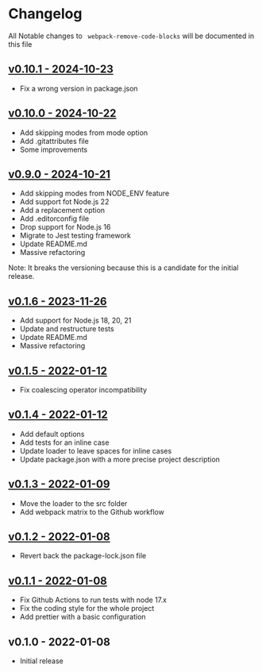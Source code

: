 # Changelog

All Notable changes to ` webpack-remove-code-blocks` will be documented in this file

## [v0.10.1 - 2024-10-23](https://github.com/kudashevs/webpack-remove-code-blocks/compare/v0.10.0...v0.10.1)

- Fix a wrong version in package.json

## [v0.10.0 - 2024-10-22](https://github.com/kudashevs/webpack-remove-code-blocks/compare/v0.9.0...v0.10.0)

- Add skipping modes from mode option
- Add .gitattributes file
- Some improvements

## [v0.9.0 - 2024-10-21](https://github.com/kudashevs/webpack-remove-code-blocks/compare/v0.1.6...v0.9.0)

- Add skipping modes from NODE_ENV feature
- Add support fot Node.js 22
- Add a replacement option
- Add .editorconfig file
- Drop support for Node.js 16
- Migrate to Jest testing framework
- Update README.md
- Massive refactoring

Note: It breaks the versioning because this is a candidate for the initial release.

## [v0.1.6 - 2023-11-26](https://github.com/kudashevs/webpack-remove-code-blocks/compare/v0.1.5...v0.1.6)

- Add support for Node.js 18, 20, 21
- Update and restructure tests
- Update README.md
- Massive refactoring

## [v0.1.5 - 2022-01-12](https://github.com/kudashevs/webpack-remove-code-blocks/compare/v0.1.4...v0.1.5)

- Fix coalescing operator incompatibility

## [v0.1.4 - 2022-01-12](https://github.com/kudashevs/webpack-remove-code-blocks/compare/v0.1.3...v0.1.4)

- Add default options
- Add tests for an inline case
- Update loader to leave spaces for inline cases
- Update package.json with a more precise project description

## [v0.1.3 - 2022-01-09](https://github.com/kudashevs/webpack-remove-code-blocks/compare/v0.1.2...v0.1.3)

- Move the loader to the src folder
- Add webpack matrix to the Github workflow

## [v0.1.2 - 2022-01-08](https://github.com/kudashevs/webpack-remove-code-blocks/compare/v0.1.1...v0.1.2)

- Revert back the package-lock.json file

## [v0.1.1 - 2022-01-08](https://github.com/kudashevs/webpack-remove-code-blocks/compare/v0.1.0...v0.1.1)

- Fix Github Actions to run tests with node 17.x
- Fix the coding style for the whole project
- Add prettier with a basic configuration

## v0.1.0 - 2022-01-08

- Initial release
